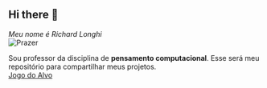## Hi there 👋
*Meu nome é Richard Longhi* <br/>
![Prazer](https://gifman.net/wp-content/uploads/2021/10/naruto-gif-cara-engracada-07.gif)

Sou professor da disciplina de **pensamento computacional**. Esse será meu repositório para compartilhar meus projetos. <br/>
[Jogo do Alvo](https://longhi893.github.io/longhi893/jogo.html)
<!--
**longhi893/longhi893** is a ✨ _special_ ✨ repository because its `README.md` (this file) appears on your GitHub profile.

Here are some ideas to get you started:

- 🔭 I’m currently working on ...
- 🌱 I’m currently learning ...
- 👯 I’m looking to collaborate on ...
- 🤔 I’m looking for help with ...
- 💬 Ask me about ...
- 📫 How to reach me: ...
- 😄 Pronouns: ...
- ⚡ Fun fact: ...
-->
